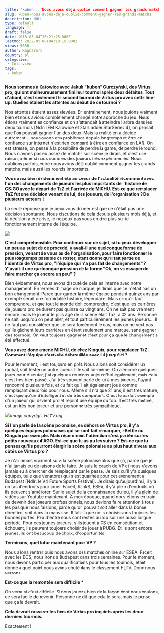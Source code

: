 ```yaml
---
title: "kuben : "Nous avons déjà oublié comment gagner les grands matchs""
slug: kuben-nous-avons-deja-oublie-comment-gagner-les-grands-matchs
description: NULL
type: default
language: fr
draft: false
date: 2018-03-04T15:21:25.000Z
lastmod: 2022-05-08T04:18:15.000Z
views: 5656
author: Ragnarork
country: pl
categories:
 - Interview
tags:
 - kuben
---
```

**Nous sommes à Katowice avec Jakub "kuben" Gurczyński⁠, des Virtus pro, qui ont malheureusement fini leur tournoi après deux défaites. Tout d'abord, c'est seulement le second tournoi de Virtus pro avec cette line-up. Quelles étaient les attentes au début de ce tournoi ?** 

Nos attentes étaient assez élevées. En entrainement, nous jouions vraiment bien et nous avions complètement changé notre approche du jeu. Nous étions vraiment en confiance et on s'attendait à atteindre l'arbre dans les deux tournois \[Ndlr: IEM Katowice et StarLadder StarSeries 4\], on pensait que l'on pouvait gagner l'un des deux. Mais la réalité en a décidé autrement... nous avons des problèmes depuis longtemps et être en confiance sur internet n'est rien comparé à être en confiance en LAN. On est stressé, on pense à la possibilité de perdre la game, de perdre le round. Nous n'avons pas eu assez de matchs sur scène je dirais, et c'est une raison, même si nous sommes des joueurs très expérimentés. Nous oublions parfois, voire nous avons déjà oublié comment gagner les grands matchs, mais aussi les rounds importants.

**Vous avez bien évidemment été au coeur de l'actualité récemment avec l'un des changements de joueurs les plus importants de l'histoire de CS:GO avec le départ de TaZ et l'arrivée de MICHU. Est-ce que remplacer TaZ fut une décision venant de lui, des joueurs, de l'organisation ? De plusieurs acteurs ?**

La seule réponse que je peux vous donner est que ce n'était pas une décision spontanée. Nous discutions de cela depuis plusieurs mois déjà, et la décision a été prise, je ne peux pas vous en dire plus sur le fonctionnement interne de l'équipe.

![](https://flickshot-ue.s3.eu-west-2.amazonaws.com/flickshot/article/5a9acaf5392cb/images/0UfkT6MbaCILcxEre6MsHm3EXajWyXo93RGS8hNv.jpeg)

**C'est compréhensible. Pour continuer sur ce sujet, si tu peux développer un peu au sujet de ce procédé, y avait-il une quelconque forme de pression, venant de vous ou de l'organisation, pour faire fonctionner le plus longtemps possible ce roster, étant donné qu'il fait partie de l'identité de Virtus pro, "l'équipe qui n'a pas fait de changements" ? Y'avait-il une quelconque pression de la forme "Ok, on va essayer de faire marcher ça encore un peu" ?**

Bien évidemment, nous avons discuté de cela en interne avec notre management. En termes d'image de marque, je dirais que ce n'était pas un bon changement. Parce que garder la même équipe pendant quinze ans par exemple serait une formidable histoire, légendaire. Mais ce qu'il faut comprendre, et que tout le monde doit comprendre, c'est que les carrières de joueurs pro ne durent pas quinze ou vingt ans. On ne sait pas vraiment encore, mais le joueur le plus âgé de la scène était Taz, à 32 ans. Personne ne sait jusqu'où on peut aller, et tout particulièrement les jeunes joueurs... Il ne faut pas considérer que ce sera forcément le cas, mais on ne veut pas qu'ils gâchent leurs carrières en étant seulement une marque, sans gagner des tournois. On veut toujours gagner et c'est pour ça que le changement a été effectué.

**Vous avez donc amené MICHU, de chez Kinguin, pour remplacer TaZ. Comment l'équipe s'est-elle débrouillée avec lui jusqu'ici ?**

Pour le moment, il est toujours en prêt. Nous allons soit considérer un rachat, soit tester un autre joueur. Il le sait lui-même. On a encore quelques jours pour discuter, j'ai quelques réunions aujourd'hui également, mais cela s'est très bien passé. J'ai très souvent parlé de lui à mes joueurs, l'ayant rencontré plusieurs fois, et du fait qu'il ait également joué comme remplaçant deux fois pour nous. Même s'il n'a que 21 ans, il est très mature, c'est quelqu'un d'intelligent et de très compétent. C'est le parfait exemple d'un joueur qui devient pro et rejoint une équipe du top. Il est très motivé, est un très bon joueur et une personne très sympathique.

![](https://flickshot-ue.s3.eu-west-2.amazonaws.com/flickshot/article/5a9acaf5392cb/images/Wl3Tx5DlgbdM4tcaoKXSWsqs5BX9Rm9EQu1qZz53.jpeg)_Image copyright HLTV.org_

**Si l'on parle de la scène polonaise, en dehors de Virtus pro, il y'a quelques équipes polonaises qui se sont fait remarquer, eBettle ou Kinguin par exemple. Mais récemment l'attention s'est portée sur les petits nouveaux d'AGO. Est-ce que tu as pu les suivre ? Est-ce que tu penses qu'ils pourront élargir la scène polonaise au plus haut niveau aux côtés de Virtus pro ?**

Je n'ai jamais vraiment suivi la scène polonaise plus que ça, parce que je n'ai jamais eu de raisons de le faire. Je suis le coach de VP et nous n'avons jamais eu à chercher de remplaçant par le passé. Je sais qu'il y'a quelques équipes, telle que Venatores qui s'est qualifiée pour cet évènement à Budapest \[Ndlr: le V4 Future Sports Festival\]. Je dirais qu'aujourd'hui, il y'a un tas d'endroits pour jouer, Faceit, RankS, ESEA, il y'a plein d'endroits où ils peuvent s'améliorer. Sur le sujet de la connaissance du jeu, il y'a plein de vidéos sur Youtube maintenant. A mon époque, quand nous étions en train de devenir des joueurs professionnels, nous devions faire attention à tous les pas que nous faisions, parce qu'on pouvait soit aller dans la bonne direction, soit dans la mauvaise. Il fallait que nous choisissions toujours les bonnes portes. Peu d'entre nous sont restés au top sur une aussi longue période. Pour ces jeunes joueurs, s'ils jouent à CS en compétition et échouent, ils peuvent toujours choisir de jouer à PUBG. Et ils sont encore jeunes, ils ont beaucoup de choix, d'opportunités.

**Terminons, quel futur maintenant pour VP ?**

Nous allons rentrer puis nous avons des matches online sur ESEA, Faceit avec les ECS, nous irons à Budapest dans trois semaines. Pour le moment, nous devons participer aux qualifications pour tous les tournois, étant donné à quel point nous avons chuté dans le classement HLTV. Donc nous verrons.

**Est-ce que la remontée sera difficile ?**

On verra si c'est difficile. Si nous jouons bien de la façon dont nous voulons, ce sera facile de revenir. Personne ne dit que cela le sera, mais je pense que ça le devrait.

**Cela devrait rassurer les fans de Virtus pro inquiets après les deux derniers tournois.**

Exactement !
